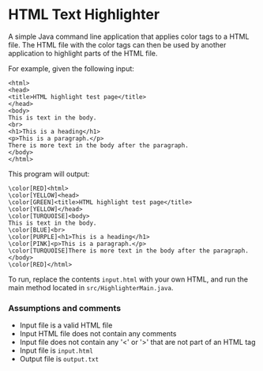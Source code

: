 HTML Text Highlighter
===

A simple Java command line application that applies color tags to a HTML file.
The HTML file with the color tags can then be used by another application to
highlight parts of the HTML file.

For example, given the following input:

```
<html>
<head>
<title>HTML highlight test page</title>
</head>
<body>
This is text in the body.
<br>
<h1>This is a heading</h1>
<p>This is a paragraph.</p>
There is more text in the body after the paragraph.
</body>
</html>
```

This program will output:

```
\color[RED]<html>
\color[YELLOW]<head>
\color[GREEN]<title>HTML highlight test page</title>
\color[YELLOW]</head>
\color[TURQUOISE]<body>
This is text in the body.
\color[BLUE]<br>
\color[PURPLE]<h1>This is a heading</h1>
\color[PINK]<p>This is a paragraph.</p>
\color[TURQUOISE]There is more text in the body after the paragraph.
</body>
\color[RED]</html>
```

To run, replace the contents `input.html` with your own HTML, and run the main
method located in `src/HighlighterMain.java`.

### Assumptions and comments

- Input file is a valid HTML file
- Input HTML file does not contain any comments
- Input file does not contain any '<' or '>' that are not part of an HTML tag
- Input file is `input.html`
- Output file is `output.txt`
